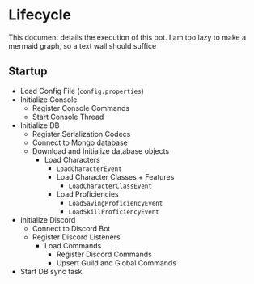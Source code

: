 # Lifecycle
This document details the execution of this bot. I am too lazy to make a mermaid graph, so a text wall should suffice

## Startup
- Load Config File (`config.properties`)
- Initialize Console
	- Register Console Commands
	- Start Console Thread
- Initialize DB
	- Register Serialization Codecs
	- Connect to Mongo database
	- Download and Initialize database objects
		- Load Characters
			- `LoadCharacterEvent`
			- Load Character Classes + Features
				- `LoadCharacterClassEvent`
			- Load Proficiencies
				- `LoadSavingProficiencyEvent`
				- `LoadSkillProficiencyEvent`
- Initialize Discord
	- Connect to Discord Bot
	- Register Discord Listeners
		- Load Commands
			- Register Discord Commands
			- Upsert Guild and Global Commands
- Start DB sync task